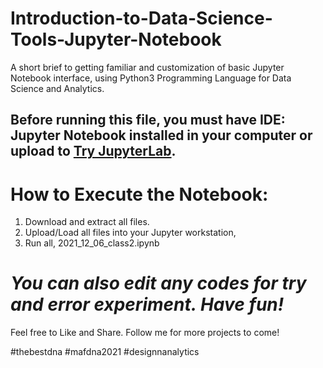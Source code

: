 # Introduction-to-Data-Science-Tools-Jupyter-Notebook
A short brief to getting familiar and customization of basic Jupyter Notebook interface, using Python3 Programming Language for Data Science and Analytics. 

Before running this file, you must have IDE: Jupyter Notebook installed in your computer or upload to [Try JupyterLab](https://jupyter.org/try).
---------------------------------------
How to Execute the Notebook:
=======================================

1. Download and extract all files. 
2. Upload/Load all files into your Jupyter workstation, 
3. Run all, 2021_12_06_class2.ipynb

_You can also edit any codes for try and error experiment. Have fun!_
=======================================

Feel free to Like and Share. Follow me for more projects to come!

#thebestdna #mafdna2021 #designnanalytics
